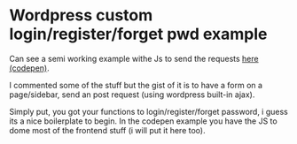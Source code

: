 # Wordpress custom login/register/forget pwd example

Can see a semi working example withe Js to send the requests [here (codepen)](https://codepen.io/giventofly/pen/BOZpPQ).

I commented some of the stuff but the gist of it is to have a form on a page/sidebar, send an post request (using wordpress built-in ajax).

Simply put, you got your functions to login/register/forget password, i guess its a nice boilerplate to begin. In the codepen example you have the JS to dome most of the frontend stuff (i will put it here too).
